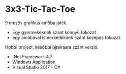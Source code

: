 # 3x3-Tic-Tac-Toe
<p>9 mezős grafikus amőba játék.
<ul><li>Egy gyermekeknek szánt könnyű fokozat</li> <li>egy amőbával ismerkedőknek szánt közepes fokozat.</li></ul></p>
<p>Hobbi project, későbbi újraírásra szánt verzió.</p>
<ul>
  <li>.Net Framework 4.7</li>
  <li>Windows Application</li>
  <li>Visual Studio 2017 - C#</li>
  <ul>
